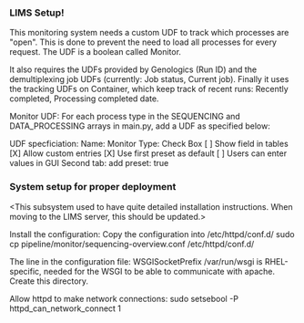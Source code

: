 ### LIMS Setup!

This monitoring system needs a custom UDF to track which processes
are "open". This is done to prevent the need to load all processes
for every request. The UDF is a boolean called Monitor.

It also requires the UDFs provided by Genologics (Run ID) and the 
demultiplexing job UDFs (currently: Job status, Current job). Finally
it uses the tracking UDFs on Container, which keep track of recent 
runs: Recently completed, Processing completed date. 

Monitor UDF: For each process type in the SEQUENCING and 
DATA_PROCESSING arrays in main.py, add a UDF as specified below:

UDF specficiation:
Name: Monitor
Type: Check Box
[ ] Show field in tables
[X] Allow custom entries
[X] Use first preset as default
[ ] Users can enter values in GUI
Second tab: add preset: true


### System setup for proper deployment

<This subsystem used to have quite detailed installation instructions.
 When moving to the LIMS server, this should be updated.>

Install the configuration:
Copy the configuration into /etc/httpd/conf.d/
sudo cp pipeline/monitor/sequencing-overview.conf /etc/httpd/conf.d/

The line in the configuration file:
WSGISocketPrefix /var/run/wsgi
is RHEL-specific, needed for the WSGI to be able to communicate with 
apache. Create this directory.


Allow httpd to make network connections:
sudo setsebool -P httpd_can_network_connect 1


